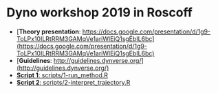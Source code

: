# Dyno workshop 2019 in Roscoff

- [**Theory presentation**: https://docs.google.com/presentation/d/1g9-ToLPx10ILRtRRM3GAMqVe1ariWlEiQ1sgEbIL6bc](https://docs.google.com/presentation/d/1g9-ToLPx10ILRtRRM3GAMqVe1ariWlEiQ1sgEbIL6bc)
- [**Guidelines**: http://guidelines.dynverse.org/](http://guidelines.dynverse.org/)
- [**Script 1**: scripts/1-run_method.R](scripts/1-run_method.R)
- [**Script 2**: scripts/2-interpret_trajectory.R](scripts/2-interpret_trajectory.R)
